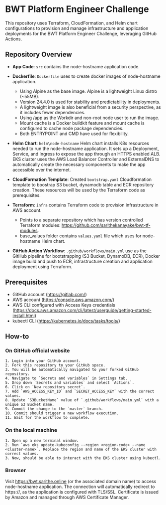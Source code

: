 
# BWT Platform Engineer Challenge

This repository uses Terraform, CloudFormation, and Helm chart configurations to provision and manage infrastructure and application deployments for the BWT Platform Engineer Challenge, leveraging GitHub Actions.

## Repository Overview

- **App Code**:
`src` contains the node-hostname application code.

- **Dockerfile**:
`Dockerfile` uses to create docker images of node-hostname application.
  - Using Alpine as the base image. Alpine is a lightweight Linux distro (~55MB).
  - Version 24.4.0 is used for stability and predictability in deployments. 
  - A lightweight image is also beneficial from a security perspective, as it includes fewer dependencies.
  - Using /app as the Workdir and non-root node user to run the image.
  - Mount cache is a Docker buildkit feature and mount cache is configured to cache node package dependencies.
  - Both ENTRYPOINT and CMD have used for flexibility. 

- **Helm Chart**:
`helm\node-hostname` Helm chart installs K8s resources needed to run the node-hostname application. It sets up a Deployment, Service, and Ingress to expose the app through an HTTPS enabled ALB. EKS cluster uses the AWS Load Balancer Controller and ExternalDNS to automatically create the necessary components to make the app accessible over the internet. 

- **CloudFormation Template**:
Created `bootstrap.yaml` Cloudformation template to boostrap S3 bucket, dynamodb table and ECR repository creation. These resources will be used by the Terraform code as prerequisites.

- **Terraform**:
`infra` contains Terraform code to provision infrastructure in AWS account. 
  - Points to a separate repository which has version controlled Terraform modules: https://github.com/sarithekanayake/bwt-tf-modules.
  - base_values folder contains `values.yaml` file which uses for node-hostname Helm chart.

- **GitHub Action Workflow**:
`.github/workflows/main.yml` use as the GitHub pipeline for bootstrapping (S3 Bucket, DynamoDB, ECR), Docker image build and push to ECR, infrastructure creation and application deployment using Terraform. 



## Prerequisites

- GitHub account (https://gitlab.com/)
- AWS account (https://console.aws.amazon.com/)
- AWS CLI configured with Access Keys credentials (https://docs.aws.amazon.com/cli/latest/userguide/getting-started-install.html)
- kubectl CLI (https://kubernetes.io/docs/tasks/tools/)


## How-to

### On GitHub official website
    1. Login into your GitHub account.
    2. Fork this repository to your GitHub space. 
    3. You will be automatically navigated to your forked GitHub repository.
    4. Navigate to `Secrets and variables` in Settings tab.
    5. Drop down `Secrets and variables` and select `Actions`.
    6. Click on `New repository secret`.
    7. Add `AWS_ACCESS_KEY_ID` and `SECRET_ACCESS_KEY` with the correct values.
    8. Update `S3BucketName` value of `.github/workflows/main.yml` with a unique S3 Bucket name.
    9. Commit the change to the `master` branch.
    10. Commit should trigger a new workflow execution.
    11. Wait for the workflow to complete.
    


### On the local machine
 
    1. Open up a new terminal window.
    2. Run `aws eks update-kubeconfig --region <region-code> --name <cluster-name>`. Replace the region and name of the EKS cluster with correct values.
    3. Now, should be able to interact with the EKS cluster using kubectl.



### Browser 
Visit https://bwt.sarithe.online (or the associated domain name) to access node-hostname application. The connection will automatically redirect to https://, as the application is configured with TLS/SSL. Certificate is issued by Amazon and managed through AWS Certificate Manager.